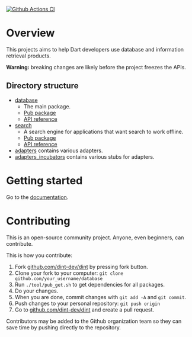 [![Github Actions CI](https://github.com/dint-dev/database/workflows/Dart%20CI/badge.svg)](https://github.com/dint-dev/database/actions?query=workflow%3A%22Dart+CI%22)

# Overview
This projects aims to help Dart developers use database and information retrieval products.

__Warning:__ breaking changes are likely before the project freezes the APIs.

## Directory structure
  * [database](database)
    * The main package.
    * [Pub package](https://pub.dev/packages/database)
    * [API reference](https://pub.dev/documentation/database/latest/)
  * [search](search)
    * A search engine for applications that want search to work offline.
    * [Pub package](https://pub.dev/packages/search)
    * [API reference](https://pub.dev/documentation/search/latest/)
  * [adapters](adapters) contains various adapters.
  * [adapters_incubators](adapters_incubator) contains various stubs for adapters.

# Getting started
Go to the [documentation](database).

# Contributing
This is an open-source community project. Anyone, even beginners, can contribute.

This is how you contribute:
  1. Fork [github.com/dint-dev/dint](https://github.com/dint-dev/database) by pressing fork button.
  2. Clone your fork to your computer: `git clone github.com/your_username/database`
  3. Run `./tool/pub_get.sh` to get dependencies for all packages.
  4. Do your changes.
  5. When you are done, commit changes with `git add -A` and `git commit`.
  6. Push changes to your personal repository: `git push origin`
  7. Go to [github.com/dint-dev/dint](https://github.com/dint-dev/dint) and create a pull request.

Contributors may be added to the Github organization team so they can save time by pushing
directly to the repository.
